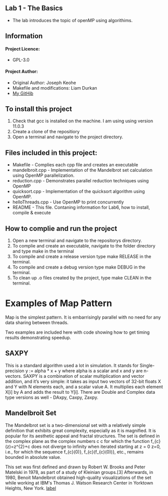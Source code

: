 ## Lab 1 - The Basics 

- The lab introduces the topic of openMP using algorithims. 

## Information

#### Project Licence: 
 - GPL-3.0

#### Project Author: 
 - Original Author: Joseph Keohe<br>
 - Makefile and modifications: Liam Durkan
 - [My GitHib](https://github.com/liamdkn/CDDLabs)

## To install this project
1. Check that gcc is installed on the machine. I am using using version 11.0.3 
2. Create a clone of the repositiory
3. Open a terminal and navigate to the project directory. 


## Files included in this project:
- Makefile - Complies each cpp file and creates an executable 
- mandelbroit.cpp - Implementation of the Mandelbrot set calculation using OpenMP parallelization.
- reduction.cpp - Demonstrates parallel reduction techniques using OpenMP
- quicksort.cpp - Implementation of the quicksort algorithm using OpenMP.
- helloThreads.cpp - Use OpenMP to print concurrently
- README - This file. Contaning information for Lab6, how to install, compile & execute 

## How to complie and run the project
1. Open a new terminal and navigate to the repositorys directory.
2. To complie and create an executable, navigate to the folder directory and type make in the terminal  
3. To compile and create a release version type make RELEASE in the terminal.
4. To compile and create a debug version type make DEBUG in the terminal.
5. To clean up .o files created by the project, type make CLEAN in the terminal. 

# Examples of Map Pattern

Map is the simplest pattern.  It is embarrisingly parallel with no need for any data sharing between threads.

Two examples are included here with code showing how to get timing results demonstrating speedup.

## SAXPY

This is a standard algorithm used a lot in simulation.
It  stands for Single-precision y := alpha * x + y where alpha is a scalar and x and y are n-vectors. SAXPY is a combination of scalar multiplication and vector addition, and it’s very simple: it takes as input two vectors of 32-bit floats X and Y with N elements each, and a scalar value A. It multiplies each element X[i] by A and adds the result to Y[i]. There are Double and Complex data type versions as well - DAxpy, Caxpy, Zaxpy.

## Mandelbroit Set

The Mandelbrot set is a two-dimensional set with a relatively simple definition that exhibits great complexity, especially as it is magnified. It is popular for its aesthetic appeal and fractal structures. The set is defined in the complex plane as the complex numbers c c for which the function  f_{c}(z)=z^{2}+c  does not diverge to infinity when iterated starting at z = 0 z=0, i.e., for which the sequence f_{c}(0)}, f_{c}(f_{c}(0))}, etc., remains bounded in absolute value.

This set was first defined and drawn by Robert W. Brooks and Peter Matelski in 1978, as part of a study of Kleinian groups.[3] Afterwards, in 1980, Benoit Mandelbrot obtained high-quality visualizations of the set while working at IBM's Thomas J. Watson Research Center in Yorktown Heights, New York. [label](https://en.wikipedia.org/wiki/Mandelbrot_set)

